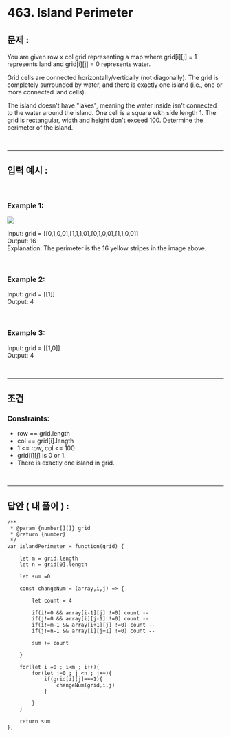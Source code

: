 # 463. Island Perimeter

## 문제 :

You are given row x col grid representing a map where grid[i][j] = 1 represents land and grid[i][j] = 0 represents water.

Grid cells are connected horizontally/vertically (not diagonally). The grid is completely surrounded by water, and there is exactly one island (i.e., one or more connected land cells).

The island doesn't have "lakes", meaning the water inside isn't connected to the water around the island. One cell is a square with side length 1. The grid is rectangular, width and height don't exceed 100. Determine the perimeter of the island.

<br/>

---

## 입력 예시 :

<br/>

### Example 1:

<img src='https://assets.leetcode.com/uploads/2018/10/12/island.png'>

Input: grid = [[0,1,0,0],[1,1,1,0],[0,1,0,0],[1,1,0,0]]
<br/>
Output: 16
<br/>
Explanation: The perimeter is the 16 yellow stripes in the image above.

<br/>

### Example 2:

Input: grid = [[1]]
<br/>
Output: 4

<br/>

### Example 3:

Input: grid = [[1,0]]
<br/>
Output: 4

<br/>

---

## 조건

### Constraints:

- row == grid.length
- col == grid[i].length
- 1 <= row, col <= 100
- grid[i][j] is 0 or 1.
- There is exactly one island in grid.

<br/>

---

## 답안 ( 내 풀이 ) :

```
/**
 * @param {number[][]} grid
 * @return {number}
 */
var islandPerimeter = function(grid) {

    let m = grid.length
    let n = grid[0].length

    let sum =0

    const changeNum = (array,i,j) => {

        let count = 4

        if(i!=0 && array[i-1][j] !=0) count --
        if(j!=0 && array[i][j-1] !=0) count --
        if(i!=m-1 && array[i+1][j] !=0) count --
        if(j!=n-1 && array[i][j+1] !=0) count --

        sum += count

    }

    for(let i =0 ; i<m ; i++){
        for(let j=0 ; j <n ; j++){
            if(grid[i][j]===1){
                changeNum(grid,i,j)
            }

        }
    }

    return sum
};
```
